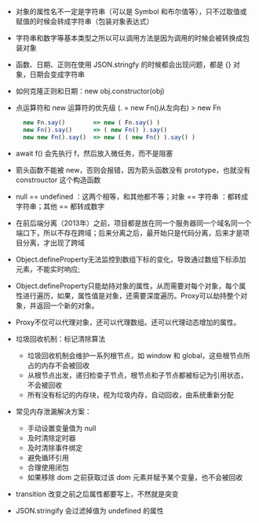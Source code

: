 - 对象的属性名不一定是字符串（可以是 Symbol 和布尔值等），只不过取值或赋值的时候会转成字符串（包装对象表达式）

- 字符串和数字等基本类型之所以可以调用方法是因为调用的时候会被转换成包装对象

- 函数、日期、正则在使用 JSON.stringfy 的时候都会出现问题，都是 {} 对象，日期会变成字符串

- 如何克隆正则和日期：new obj.constructor(obj)

- 点运算符和 new 运算符的优先级 (. = new Fn()从左向右) > new Fn
  ```js
    new Fn.say()        => new ( Fn.say() )
    new Fn().say()      => ( new Fn() ).say()
    new new Fn().say()  => new ( ( new Fn() ).say() )
  ```
- await f() 会先执行 f，然后放入微任务，而不是阻塞

- 箭头函数不能被 new，否则会报错，因为箭头函数没有 prototype，也就没有 constrouctor 这个构造函数

- null == undefined ：这两个相等，和其他都不等；对象 == 字符串 ：都转成字符串；其他 == 都转成数字

- 在前后端分离（2013年）之前，项目都是放在同一个服务器同一个域名同一个端口下，所以不存在跨域；后来分离之后，最开始只是代码分离，后来才是项目分离，才出现了跨域

- Object.defineProperty无法监控到数组下标的变化，导致通过数组下标添加元素，不能实时响应;

- Object.defineProperty只能劫持对象的属性，从而需要对每个对象，每个属性进行遍历，如果，属性值是对象，还需要深度遍历。Proxy可以劫持整个对象，并返回一个新的对象。

- Proxy不仅可以代理对象，还可以代理数组。还可以代理动态增加的属性。

- 垃圾回收机制：标记清除算法
  - 垃圾回收机制会维护一系列根节点，如 window 和 global，这些根节点所占的内存不会被回收
  - 从根节点出发，递归检查子节点，根节点和子节点都被标记为引用状态，不会被回收
  - 所有没有标记的内存块，视为垃圾内存，自动回收，由系统重新分配

- 常见内存泄漏解决方案：
  - 手动设置变量值为 null
  - 及时清除定时器
  - 及时清除事件绑定
  - 避免循环引用
  - 合理使用闭包
  - 如果移除 dom 之前获取过该 dom 元素并赋予某个变量，也不会被回收

- transition 改变之前之后属性都要写上，不然就是突变

- JSON.stringify 会过滤掉值为 undefined 的属性
